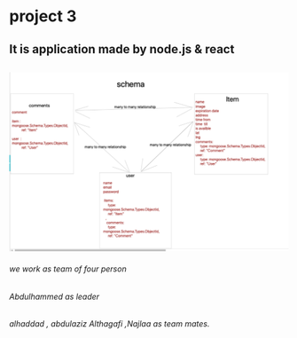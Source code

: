 # project 3

## It is application made by node.js & react 
## 




![sschemas](schemas.png)


###### we work as team of four person
###### Abdulhammed as leader
###### alhaddad , abdulaziz Althagafi ,Najlaa as team mates.
